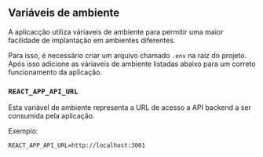 ## Variáveis de ambiente

A aplicacção utiliza váriaveis de ambiente para permitir uma maior facilidade de implantação em ambientes diferentes.

Para isso, é necessário criar um arquivo chamado `.env` na raíz do projeto. Após isso adicione as váriaveis de ambiente listadas abaixo para um correto funcionamento da aplicação.

### `REACT_APP_API_URL`

Esta variável de ambiente representa a URL de acesso a API backend a ser consumida pela aplicação.

Exemplo:

`REACT_APP_API_URL=http://localhost:3001`